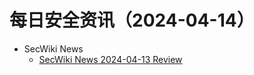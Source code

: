 # 每日安全资讯（2024-04-14）

- SecWiki News
  - [SecWiki News 2024-04-13 Review](http://www.sec-wiki.com/?2024-04-13)
